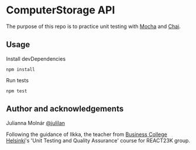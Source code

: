 # ComputerStorage API

The purpose of this repo is to practice unit testing with [Mocha](https://mochajs.org/) and [Chai](https://www.chaijs.com/api/bdd/).

## Usage

Install devDependencies

```shell
npm install
```

Run tests

```shell
npm test
```

## Author and acknowledgements

Julianna Molnár [@julilan](https://github.com/julilan)

Following the guidance of Ilkka, the teacher from [Business College Helsinki](https://en.bc.fi/)'s 'Unit Testing and Quality Assurance' course for REACT23K group.
